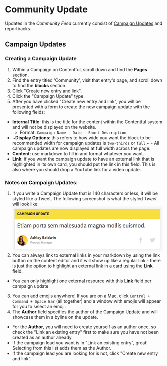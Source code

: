# Community Update

Updates in the _Community Feed_ currently consist of [Campaign Updates](./campaign-update.md) and reportbacks.

## Campaign Updates

### Creating a Campaign Update

1.  Within a Campaign on Contentful, scroll down and find the **Pages** section.
2.  Find the entry titled 'Community', visit that entry's page, and scroll down to find the **blocks** section.
3.  Click "Create new entry and link".
4.  Click the "Campaign Update" type.
5.  After you have clicked "Create new entry and link", you will be presented with a form to create the new campaign update with the following fields:

* **Internal Title**: this is the title for the content within the Contentful system and will not be displayed on the website.
  * Format: `Campaign Name - Date - Short Description`.
* ~**Display Options**: this refers to how wide you want the block to be - recommended width for campaign updates is `two-thirds` or `full`.~ - All campaign updates are now displayed at full width across the page.
* **Content**: use markdown to fill in and format whatever you want.
* **Link**: if you want the campaign update to have an external link that is highlighted in its own card, you should put the link in this field. This is also where you should drop a YouTube link for a video update.

### Notes on Campaign Updates:

1.  If you write a Campaign Update that is 140 characters or less, it will be styled like a Tweet. The following screenshot is what the styled _Tweet_ will look like: ![Campaign Update As Tweet](../_assets/campaign-update-tweet.png)
2.  You can always link to external links in your markdown by using the link button on the content editor and it will show up like a regular link - there is just the option to highlight an external link in a card using the **Link** field.

* You can only highlight one external resource with this **Link** field per campaign update

3.  You can add emojis anywhere! If you are on a Mac, click `Control + Command + Space Bar` (all together) and a window with emojis will appear for you to select an emoji.
4.  The **Author** field specifies the author of the Campaign Update and will showcase them in a byline on the update.

* For the **Author**, you will need to create yourself as an author once, so check the "Link an existing entry" first to make sure you have not been created as an author already.
* If the campaign lead you want is in "Link an existing entry", great! Selecting from this list adds them as the Author.
* If the campaign lead you are looking for is not, click "Create new entry and link".
